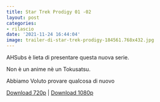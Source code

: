 ```yaml
---
title: Star Trek Prodigy 01 -02
layout: post
categories:
- rilascio
date: '2021-11-24 16:44:04'
image: trailer-di-star-trek-prodigy-184561.768x432.jpg
---
```


AHSubs è lieta di presentare questa nuova serie. 

Non è un anime nè un Tokusatsu. 

Abbiamo Voluto provare qualcosa di nuovo

[Download 720p](https://drive.google.com/file/d/1Be9DhfQrUCL4QiKcxef5Nw-XhPios-Pl/view?usp=sharing) | [Download 1080p](https://drive.google.com/file/d/11YHzNV3BgD-M8d812gVal8f5qYfo6Ifc/view?usp=sharing)
